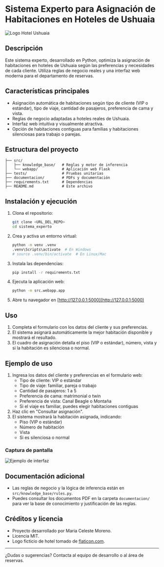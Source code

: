 # Sistema Experto para Asignación de Habitaciones en Hoteles de Ushuaia

![Logo Hotel Ushuaia](https://cdn-icons-png.flaticon.com/512/684/684908.png)

## Descripción
Este sistema experto, desarrollado en Python, optimiza la asignación de habitaciones en hoteles de Ushuaia según las preferencias y necesidades de cada cliente. Utiliza reglas de negocio reales y una interfaz web moderna para el departamento de reservas.

## Características principales
- Asignación automática de habitaciones según tipo de cliente (VIP o estándar), tipo de viaje, cantidad de pasajeros, preferencia de cama y vista.
- Reglas de negocio adaptadas a hoteles reales de Ushuaia.
- Interfaz web intuitiva y visualmente atractiva.
- Opción de habitaciones contiguas para familias y habitaciones silenciosas para trabajo o parejas.

## Estructura del proyecto
```
├── src/
│   ├── knowledge_base/   # Reglas y motor de inferencia
│   └── webapp/           # Aplicación web Flask
├── tests/                # Pruebas unitarias
├── documentacion/        # PDFs y documentación
├── requirements.txt      # Dependencias
├── README.md             # Este archivo
```

## Instalación y ejecución
1. Clona el repositorio:
   ```bash
   git clone <URL_DEL_REPO>
   cd sistema_experto
   ```
2. Crea y activa un entorno virtual:
   ```bash
   python -m venv .venv
   .venv\Scripts\activate  # En Windows
   # source .venv/bin/activate  # En Linux/Mac
   ```
3. Instala las dependencias:
   ```bash
   pip install -r requirements.txt
   ```
4. Ejecuta la aplicación web:
   ```bash
   python -m src.webapp.app
   ```
5. Abre tu navegador en [http://127.0.0.1:5000](http://127.0.0.1:5000)

## Uso
1. Completa el formulario con los datos del cliente y sus preferencias.
2. El sistema asignará automáticamente la mejor habitación disponible y mostrará el resultado.
3. El cuadro de asignación detalla el piso (VIP o estándar), número, vista y si la habitación es silenciosa o normal.

## Ejemplo de uso
1. Ingresa los datos del cliente y preferencias en el formulario web:
   - Tipo de cliente: VIP o estándar
   - Tipo de viaje: familiar, pareja o trabajo
   - Cantidad de pasajeros: 1 a 5
   - Preferencia de cama: matrimonial o twin
   - Preferencia de vista: Canal Beagle o Montaña
   - Si el viaje es familiar, puedes elegir habitaciones contiguas
2. Haz clic en "Consultar asignación".
3. El sistema mostrará la habitación asignada, indicando:
   - Piso (VIP o estándar)
   - Número de habitación
   - Vista
   - Si es silenciosa o normal

### Captura de pantalla

![Ejemplo de interfaz](https://i.imgur.com/2Qw8QwB.png)

## Documentación adicional
- Las reglas de negocio y la lógica de inferencia están en `src/knowledge_base/rules.py`.
- Puedes consultar los documentos PDF en la carpeta `documentacion/` para ver la base de conocimiento y justificación de las reglas.

## Créditos y licencia
- Proyecto desarrollado por Maria Celeste Moreno.
- Licencia MIT.
- Logo ficticio de hotel tomado de [flaticon.com](https://www.flaticon.com/free-icon/hotel_684908).

---
¿Dudas o sugerencias? Contacta al equipo de desarrollo o al área de reservas.
